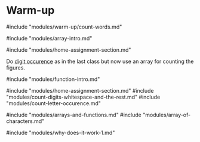 # Warm-up

#include "modules/warm-up/count-words.md"

#include "modules/array-intro.md"

#include "modules/home-assignment-section.md"

Do [digit occurence](/modules/count-digit-occurence.md) as in the last class but
now use an array for counting the figures.

#include "modules/function-intro.md"

#include "modules/home-assignment-section.md"
#include "modules/count-digits-whitespace-and-the-rest.md"
#include "modules/count-letter-occurence.md"

#include "modules/arrays-and-functions.md"
#include "modules/array-of-characters.md"

#include "modules/why-does-it-work-1.md"
